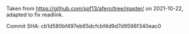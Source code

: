 Taken from https://github.com/spf13/afero/tree/master/ on 2021-10-22,
adapted to fix readlink.

Commit SHA: cb1d580bf497eb65dcfcbf4d9d7d9596f340eac0
